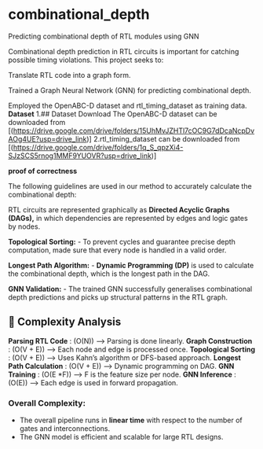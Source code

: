 # combinational_depth
Predicting combinational depth of RTL modules using GNN

Combinational depth prediction in RTL circuits is important for catching possible timing violations.
This project seeks to:

Translate RTL code into a graph form.

Trained a Graph Neural Network (GNN) for predicting combinational depth.

Employed the OpenABC-D dataset and rtl_timing_dataset as training data.
**Dataset**
1.## Dataset Download
The OpenABC-D dataset can be downloaded from [(https://drive.google.com/drive/folders/15UhMvJZHTl7cOC9G7dDcaNcpDvAOg4UE?usp=drive_link)]
2.rtl_timing_dataset can be downloaded from [(https://drive.google.com/drive/folders/1q_S_qpzXi4-SJzSCS5rnog1MMF9YUOVR?usp=drive_link)]


**proof of correctness**

The following guidelines are used in our method to accurately calculate the combinational depth:

RTL circuits are represented graphically as **Directed Acyclic Graphs (DAGs),** in which dependencies are represented by edges and logic gates by nodes.
  
**Topological Sorting:** - To prevent cycles and guarantee precise depth computation,  made sure that every node is handled in a valid order.
  
**Longest Path Algorithm:** - **Dynamic Programming (DP)** is used to calculate the combinational depth, which is the longest path in the DAG.
  
**GNN Validation:** - The trained GNN successfully generalises combinational depth predictions and picks up structural patterns in the RTL graph.
## **🔹 Complexity Analysis**

         

**Parsing RTL Code** : (O(N))             -->  Parsing is done linearly. 
**Graph Construction** : (O(V + E))        --> Each node and edge is processed once. 
**Topological Sorting** : (O(V + E))       --> Uses Kahn’s algorithm or DFS-based approach. 
**Longest Path Calculation** : (O(V + E))  --> Dynamic programming on DAG. 
**GNN Training** : (O(E *F))         --> F is the feature size per node. 
**GNN Inference** : (O(E))                 --> Each edge is used in forward propagation. 

### **Overall Complexity:**  
- The overall pipeline runs in **linear time** with respect to the number of gates and interconnections.
- The GNN model is efficient and scalable for large RTL designs.

